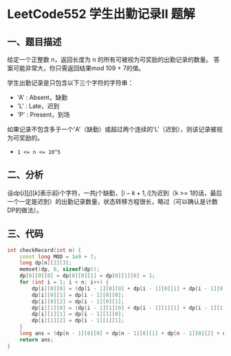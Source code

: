 # LeetCode552 学生出勤记录II 题解

## 一、题目描述

给定一个正整数 n，返回长度为 n 的所有可被视为可奖励的出勤记录的数量。 答案可能非常大，你只需返回结果mod 109 + 7的值。

学生出勤记录是只包含以下三个字符的字符串：

+ 'A' : Absent，缺勤
+ 'L' : Late，迟到
+ 'P' : Present，到场

如果记录不包含多于一个'A'（缺勤）或超过两个连续的'L'（迟到），则该记录被视为可奖励的。

- `1 <= n <= 10^5`



## 二、分析

设$dp[i][j][k]$表示前i个字符，一共j个缺勤，$[i-k+1,i]$为迟到（k >= 1的话，最后一个一定是迟到）的出勤记录数量，状态转移方程很长，略过（可以确认是计数DP的做法）。



## 三、代码

```c++
int checkRecord(int n) {
    const long MOD = 1e9 + 7;
    long dp[n][2][3];
    memset(dp, 0, sizeof(dp));
    dp[0][0][0] = dp[0][0][1] = dp[0][1][0] = 1;
    for (int i = 1; i < n; i++) {
        dp[i][0][0] = (dp[i - 1][0][0] + dp[i - 1][0][1] + dp[i - 1][0][2]) % MOD;
        dp[i][0][1] = dp[i - 1][0][0];
        dp[i][0][2] = dp[i - 1][0][1];
        dp[i][1][0] = (dp[i - 1][1][0] + dp[i - 1][1][1] + dp[i - 1][1][2] + dp[i - 1][0][0] + dp[i - 1][0][1] + dp[i - 1][0][2]) % MOD;
        dp[i][1][1] = dp[i - 1][1][0];
        dp[i][1][2] = dp[i - 1][1][1];
    }
    long ans = (dp[n - 1][0][0] + dp[n - 1][0][1] + dp[n - 1][0][2] + dp[n - 1][1][0] + dp[n - 1][1][1] + dp[n - 1][1][2]) % MOD;
    return ans;
}
```

